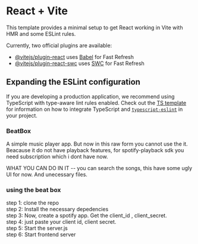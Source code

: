 # React + Vite

This template provides a minimal setup to get React working in Vite with HMR and some ESLint rules.

Currently, two official plugins are available:

- [@vitejs/plugin-react](https://github.com/vitejs/vite-plugin-react/blob/main/packages/plugin-react) uses [Babel](https://babeljs.io/) for Fast Refresh
- [@vitejs/plugin-react-swc](https://github.com/vitejs/vite-plugin-react/blob/main/packages/plugin-react-swc) uses [SWC](https://swc.rs/) for Fast Refresh

## Expanding the ESLint configuration

If you are developing a production application, we recommend using TypeScript with type-aware lint rules enabled. Check out the [TS template](https://github.com/vitejs/vite/tree/main/packages/create-vite/template-react-ts) for information on how to integrate TypeScript and [`typescript-eslint`](https://typescript-eslint.io) in your project.

### BeatBox
A simple music player app. But now in this raw form you cannot use the it. Beacause it do not have playback features, for spotify-playback sdk you need subscription which i dont have now.

WHAT YOU CAN DO IN IT
  -- you can search the songs, this have some ugly UI for now. And unecessary files.
  
### using the beat box
step 1: clone the repo<br/>
step 2: Install the necessary depedencies <br/>
step 3: Now, create a spotify app. Get the client_id , client_secret. <br/>
step 4: just paste your client id, client secret. <br/>
step 5: Start the server.js <br/>
step 6: Start frontend server<br/>
